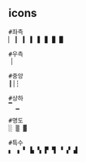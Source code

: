 ## icons

```txt
#좌측
▏ ▎ ▍ ▌ ▋ ▊ ▉ █

#우측
▕

#중앙
┃│┆

#상하
▔ ▁

#명도
░ ▒ ▓

#특수
▖ ▗ ▘ ▙ ▚ ▛ ▜ ▝ ▞ ▟
```
